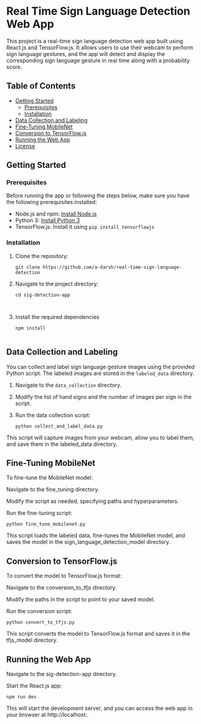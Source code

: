 # Real Time Sign Language Detection Web App

This project is a real-time sign language detection web app built using React.js and TensorFlow.js. It allows users to use their webcam to perform sign language gestures, and the app will detect and display the corresponding sign language gesture in real time along with a probability score.

## Table of Contents

- [Getting Started](#getting-started)
  - [Prerequisites](#prerequisites)
  - [Installation](#installation)
- [Data Collection and Labeling](#data-collection-and-labeling)
- [Fine-Tuning MobileNet](#fine-tuning-mobilenet)
- [Conversion to TensorFlow.js](#conversion-to-tensorflowjs)
- [Running the Web App](#running-the-web-app)
- [License](#license)

## Getting Started

### Prerequisites

Before running the app or following the steps below, make sure you have the following prerequisites installed:

- Node.js and npm: [Install Node.js](https://nodejs.org/)
- Python 3: [Install Python 3](https://www.python.org/downloads/)
- TensorFlow.js: Install it using `pip install tensorflowjs`

### Installation

1. Clone the repository:

   ```shell
   git clone https://github.com/a-darsh/real-time-sign-language-detection
   
2. Navigate to the project directory:
   
    ```shell
    cd sig-detection-app
    
  
3. Install the required dependencies
   
    ```shell
    npm install
    

## Data Collection and Labeling

You can collect and label sign language gesture images using the provided Python script. The labeled images are stored in the `labeled_data` directory.

1. Navigate to the `data_collection` directory.
2. Modify the list of hand signs and the number of images per sign in the script.
3. Run the data collection script:

    ```shell
    python collect_and_label_data.py
    ```
This script will capture images from your webcam, allow you to label them, and save them in the labeled_data directory.


## Fine-Tuning MobileNet
To fine-tune the MobileNet model:

Navigate to the fine_tuning directory.

Modify the script as needed, specifying paths and hyperparameters.

Run the fine-tuning script:

  ```shell
  python fine_tune_mobilenet.py
  ```
This script loads the labeled data, fine-tunes the MobileNet model, and saves the model in the sign_language_detection_model directory.



## Conversion to TensorFlow.js
To convert the model to TensorFlow.js format:

Navigate to the conversion_to_tfjs directory.

Modify the paths in the script to point to your saved model.

Run the conversion script:
  ```shell
  python convert_to_tfjs.py
  ```
This script converts the model to TensorFlow.js format and saves it in the tfjs_model directory.


## Running the Web App
Navigate to the sig-detection-app directory.

Start the React.js app:
  ```shell
  npm run dev
  ```
This will start the development server, and you can access the web app in your browser at http://localhost:.


